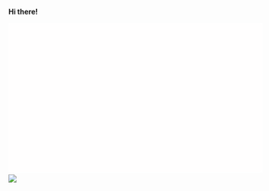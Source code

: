 **Hi there!**

<picture>
  <source
    srcset="https://github.com/UlyssesZh/UlyssesZh/raw/grs/stats-dark.svg"
    media="(prefers-color-scheme: dark)"
  />
  <source
    srcset="https://github.com/UlyssesZh/UlyssesZh/raw/grs/stats-light.svg"
    media="(prefers-color-scheme: light), (prefers-color-scheme: no-preference)"
  />
  <img src="https://github.com/UlyssesZh/UlyssesZh/raw/grs/stats-light.svg" />
</picture>

<picture>
  <source
    srcset="https://github.com/UlyssesZh/UlyssesZh/raw/grs/top-langs-dark.svg"
    media="(prefers-color-scheme: dark)"
  />
  <source
    srcset="https://github.com/UlyssesZh/UlyssesZh/raw/grs/top-langs-light.svg"
    media="(prefers-color-scheme: light), (prefers-color-scheme: no-preference)"
  />
  <img src="https://github.com/UlyssesZh/UlyssesZh/raw/grs/top-langs-light.svg" />
</picture>
